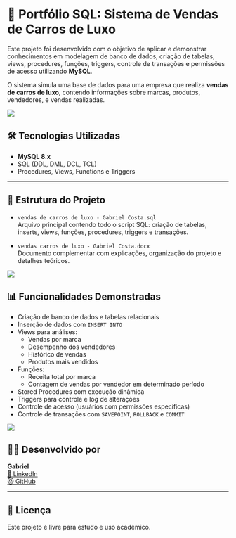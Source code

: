 
# 🚗 Portfólio SQL: Sistema de Vendas de Carros de Luxo

Este projeto foi desenvolvido com o objetivo de aplicar e demonstrar conhecimentos em modelagem de banco de dados, criação de tabelas, views, procedures, funções, triggers, controle de transações e permissões de acesso utilizando **MySQL**.

O sistema simula uma base de dados para uma empresa que realiza **vendas de carros de luxo**, contendo informações sobre marcas, produtos, vendedores, e vendas realizadas.

<img src="https://user-images.githubusercontent.com/73097560/115834477-dbab4500-a447-11eb-908a-139a6edaec5c.gif">

## 🛠️ Tecnologias Utilizadas

- **MySQL 8.x**
- SQL (DDL, DML, DCL, TCL)
- Procedures, Views, Functions e Triggers

---

## 📁 Estrutura do Projeto

- `vendas de carros de luxo - Gabriel Costa.sql`  
  Arquivo principal contendo todo o script SQL: criação de tabelas, inserts, views, funções, procedures, triggers e transações.

- `vendas carros de luxo - Gabriel Costa.docx`  
  Documento complementar com explicações, organização do projeto e detalhes teóricos.

<img src="https://user-images.githubusercontent.com/73097560/115834477-dbab4500-a447-11eb-908a-139a6edaec5c.gif">

## 📊 Funcionalidades Demonstradas

- Criação de banco de dados e tabelas relacionais
- Inserção de dados com `INSERT INTO`
- Views para análises:
  - Vendas por marca
  - Desempenho dos vendedores
  - Histórico de vendas
  - Produtos mais vendidos
- Funções:
  - Receita total por marca
  - Contagem de vendas por vendedor em determinado período
- Stored Procedures com execução dinâmica
- Triggers para controle e log de alterações
- Controle de acesso (usuários com permissões específicas)
- Controle de transações com `SAVEPOINT`, `ROLLBACK` e `COMMIT`

<img src="https://user-images.githubusercontent.com/73097560/115834477-dbab4500-a447-11eb-908a-139a6edaec5c.gif">

## 🧑‍💻 Desenvolvido por

**Gabriel**  
[🔗 LinkedIn](https://www.linkedin.com/in/gabriel-alexandre-costa/)  
[🐱 GitHub](https://github.com/GabrielCosta45)

---

## 📝 Licença

Este projeto é livre para estudo e uso acadêmico.

